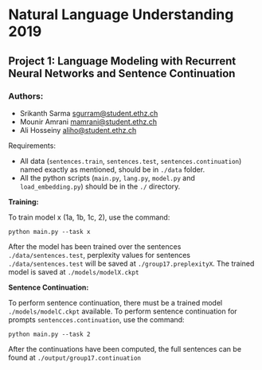 # Natural Language Understanding 2019
## Project 1: Language Modeling with Recurrent Neural Networks and Sentence Continuation

### Authors:
 - Srikanth Sarma      sgurram@student.ethz.ch
 - Mounir Amrani       mamrani@student.ethz.ch
 - Ali Hosseiny        aliho@student.ethz.ch


 Requirements:
  - All data (`sentences.train`, `sentences.test`, `sentences.continuation`) named exactly as mentioned, should be in `./data` folder.
  - All the python scripts (`main.py`, `lang.py`, `model.py` and `load_embedding.py`) should be in the `./` directory.


**Training:**

  To train model x (1a, 1b, 1c, 2), use the command:

  `python main.py --task x`


After the model has been trained over the sentences `./data/sentences.test`, perplexity values for sentences `./data/sentences.test` will be saved at `./group17.preplexityX`. The trained model is saved at `./models/modelX.ckpt`

**Sentence Continuation:**
  
  To perform sentence continuation, there must be a trained model `./models/modelC.ckpt` available. To perform sentence continuation for prompts `sentencces.continuation`, use the command:

  `python main.py --task 2`

  After the continuations have been computed, the full sentences can be found at `./output/group17.continuation`